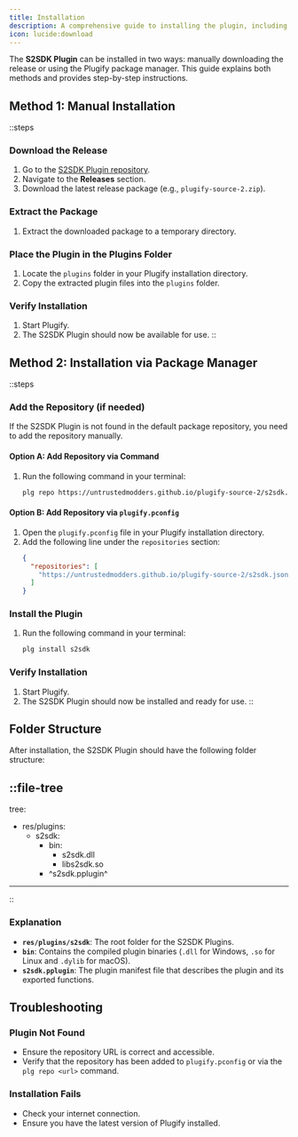 ```yaml
---
title: Installation
description: A comprehensive guide to installing the plugin, including system requirements and any dependencies.
icon: lucide:download
---
```


The **S2SDK Plugin** can be installed in two ways: manually downloading the release or using the Plugify package manager. This guide explains both methods and provides step-by-step instructions.

## **Method 1: Manual Installation**

::steps
### **Download the Release**
1. Go to the [S2SDK Plugin repository](https://github.com/untrustedmodders/plugify-source-2).
2. Navigate to the **Releases** section.
3. Download the latest release package (e.g., `plugify-source-2.zip`).

### **Extract the Package**
1. Extract the downloaded package to a temporary directory.

### **Place the Plugin in the Plugins Folder**
1. Locate the `plugins` folder in your Plugify installation directory.
2. Copy the extracted plugin files into the `plugins` folder.

### **Verify Installation**
1. Start Plugify.
2. The S2SDK Plugin should now be available for use.
::

## **Method 2: Installation via Package Manager**

::steps
### **Add the Repository (if needed)**
If the S2SDK Plugin is not found in the default package repository, you need to add the repository manually.

#### **Option A: Add Repository via Command**
1. Run the following command in your terminal:
   ```bash
   plg repo https://untrustedmodders.github.io/plugify-source-2/s2sdk.json
   ```

#### **Option B: Add Repository via `plugify.pconfig`**
1. Open the `plugify.pconfig` file in your Plugify installation directory.
2. Add the following line under the `repositories` section:
   ```json
   {
     "repositories": [
       "https://untrustedmodders.github.io/plugify-source-2/s2sdk.json"
     ]
   }
   ```

### **Install the Plugin**
1. Run the following command in your terminal:
   ```bash
   plg install s2sdk
   ```

### **Verify Installation**
1. Start Plugify.
2. The S2SDK Plugin should now be installed and ready for use.
::

## **Folder Structure**

After installation, the S2SDK Plugin should have the following folder structure:

::file-tree
---
tree:
- res/plugins:
    - s2sdk:
        - bin:
            - s2sdk.dll
            - libs2sdk.so
        - ^s2sdk.pplugin^
---
::

### **Explanation**
- **`res/plugins/s2sdk`**: The root folder for the S2SDK Plugins.
- **`bin`**: Contains the compiled plugin binaries (`.dll` for Windows, `.so` for Linux and `.dylib` for macOS).
- **`s2sdk.pplugin`**: The plugin manifest file that describes the plugin and its exported functions.

## **Troubleshooting**

### **Plugin Not Found**
- Ensure the repository URL is correct and accessible.
- Verify that the repository has been added to `plugify.pconfig` or via the `plg repo <url>` command.

### **Installation Fails**
- Check your internet connection.
- Ensure you have the latest version of Plugify installed.
